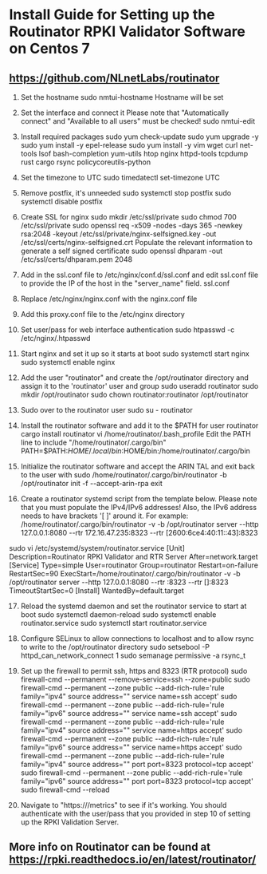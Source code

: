 # Install Guide for Setting up the Routinator RPKI Validator Software on Centos 7
## https://github.com/NLnetLabs/routinator

1.	Set the hostname
sudo nmtui-hostname
Hostname will be set

2.	Set the interface and connect it
Please note that "Automatically connect" and "Available to all users" must be checked!
sudo nmtui-edit

3.	Install required packages
sudo yum check-update
sudo yum upgrade -y
sudo yum install -y epel-release
sudo yum install -y vim wget curl net-tools lsof bash-completion yum-utils htop nginx httpd-tools tcpdump rust cargo rsync policycoreutils-python


4.	Set the timezone to UTC
sudo timedatectl set-timezone UTC

5.	Remove postfix, it's unneeded
sudo systemctl stop postfix
sudo systemctl disable postfix

6.	Create SSL for nginx
sudo mkdir /etc/ssl/private
sudo chmod 700 /etc/ssl/private
sudo openssl req -x509 -nodes -days 365 -newkey rsa:2048 -keyout /etc/ssl/private/nginx-selfsigned.key -out /etc/ssl/certs/nginx-selfsigned.crt
Populate the relevant information to generate a self signed certificate
sudo openssl dhparam -out /etc/ssl/certs/dhparam.pem 2048

7.	Add in the ssl.conf file to /etc/nginx/conf.d/ssl.conf and edit ssl.conf file to provide the IP of the host in the "server_name" field.
ssl.conf

8.	Replace /etc/nginx/nginx.conf with the nginx.conf file


9.	Add this proxy.conf file to the /etc/nginx directory


10.	Set user/pass for web interface authentication
sudo htpasswd -c /etc/nginx/.htpasswd <username>

11.	Start nginx and set it up so it starts at boot
sudo systemctl start nginx
sudo systemctl enable nginx

12.	Add the user "routinator" and create the /opt/routinator directory and assign it to the 'routinator' user and group
sudo useradd routinator
sudo mkdir /opt/routinator
sudo chown routinator:routinator /opt/routinator

13.	Sudo over to the routinator user
sudo su - routinator

14.	Install the routinator software and add it to the $PATH for user routinator
cargo install routinator
vi /home/routinator/.bash_profile
Edit the PATH line to include "/home/routinator/.cargo/bin"
PATH=$PATH:$HOME/.local/bin:$HOME/bin:/home/routinator/.cargo/bin

15.	Initialize the routinator software and accept the ARIN TAL and exit back to the user with sudo
/home/routinator/.cargo/bin/routinator -b /opt/routinator init -f --accept-arin-rpa
exit

16.	Create a routinator systemd script from the template below.
Please note that you must populate the IPv4/IPv6 addresses!
Also, the IPv6 address needs to have brackets '[ ]' around it. For example:
/home/routinator/.cargo/bin/routinator -v -b /opt/routinator server --http 127.0.0.1:8080 --rtr 172.16.47.235:8323 --rtr [2600:6ce4:40:11::43]:8323

sudo vi /etc/systemd/system/routinator.service
[Unit]
Description=Routinator RPKI Validator and RTR Server
After=network.target
[Service]
Type=simple
User=routinator
Group=routinator
Restart=on-failure
RestartSec=90
ExecStart=/home/routinator/.cargo/bin/routinator -v -b /opt/routinator server --http 127.0.0.1:8080 --rtr <IPv4 IP>:8323 --rtr [<IPv6 IP>]:8323
TimeoutStartSec=0
[Install]
WantedBy=default.target

17.	Reload the systemd daemon and set the routinator service to start at boot
sudo systemctl daemon-reload
sudo systemctl enable routinator.service
sudo systemctl start routinator.service

18.	Configure SELinux to allow connections to localhost and to allow rsync to write to the /opt/routinator directory
sudo setsebool -P httpd_can_network_connect 1
sudo semanage permissive -a rsync_t

19.	Set up the firewall to permit ssh, https and 8323 (RTR protocol)
sudo firewall-cmd --permanent --remove-service=ssh --zone=public
sudo firewall-cmd --permanent --zone public --add-rich-rule='rule family="ipv4" source address="<IPv4 management subnet>" service name=ssh accept'
sudo firewall-cmd --permanent --zone public --add-rich-rule='rule family="ipv6" source address="<IPv6 management subnet>" service name=ssh accept'
sudo firewall-cmd --permanent --zone public --add-rich-rule='rule family="ipv4" source address="<IPv4 management subnet>" service name=https accept'
sudo firewall-cmd --permanent --zone public --add-rich-rule='rule family="ipv6" source address="<IPv6 management subnet>" service name=https accept'
sudo firewall-cmd --permanent --zone public --add-rich-rule='rule family="ipv4" source address="<peering router IPv4 loopback subnet>" port port=8323 protocol=tcp accept'
sudo firewall-cmd --permanent --zone public --add-rich-rule='rule family="ipv6" source address="<peering router IPv6 loopback subnet>" port port=8323 protocol=tcp accept'
sudo firewall-cmd --reload


19. Navigate to "https://<IP address of rpki-validator>/metrics" to see if it's working. You should authenticate with the user/pass that you provided in step 10 of setting up the RPKI Validation Server.


## More info on Routinator can be found at https://rpki.readthedocs.io/en/latest/routinator/

